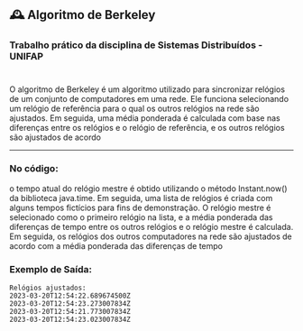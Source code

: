 ## 🕰️ Algoritmo de Berkeley
### Trabalho prático da disciplina de Sistemas Distribuídos - UNIFAP
#
 O algoritmo de Berkeley é um algoritmo utilizado para sincronizar relógios de um conjunto de computadores em uma rede. Ele funciona selecionando um relógio de referência para o qual os outros relógios na rede são ajustados. Em seguida, uma média ponderada é calculada com base nas diferenças entre os relógios e o relógio de referência, e os outros relógios são ajustados de acordo
***
### No código:
o tempo atual do relógio mestre é obtido utilizando o método Instant.now() da biblioteca java.time. Em seguida, uma lista de relógios é criada com alguns tempos fictícios para fins de demonstração.
O relógio mestre é selecionado como o primeiro relógio na lista, e a média ponderada das diferenças de tempo entre os outros relógios e o relógio mestre é calculada. Em seguida, os relógios dos outros computadores na rede são ajustados de acordo com a média ponderada das diferenças de tempo

### Exemplo de Saída:
```console
Relógios ajustados:
2023-03-20T12:54:22.689674500Z
2023-03-20T12:54:23.273007834Z
2023-03-20T12:54:21.773007834Z
2023-03-20T12:54:23.023007834Z
```
